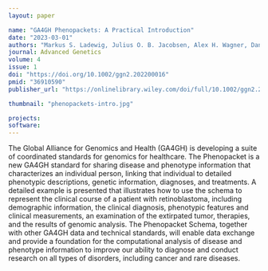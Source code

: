 ```yaml
---
layout: paper

name: "GA4GH Phenopackets: A Practical Introduction"
date: "2023-03-01"
authors: "Markus S. Ladewig, Julius O. B. Jacobsen, Alex H. Wagner, Daniel Danis, Baha El Kassaby, Michael Gargano, Tudor Groza, Michael Baudis, Robin Steinhaus, Dominik Seelow, Nikolaos E. Bechrakis, Christopher J. Mungall, Paul N. Schofield, Olivier Elemento, Lindsay Smith, Julie A. McMurry, Monica Munoz-Torres, Melissa A. Haendel, Peter N. Robinson"
journal: Advanced Genetics
volume: 4
issue: 1
doi: "https://doi.org/10.1002/ggn2.202200016"
pmid: "36910590"
publisher_url: "https://onlinelibrary.wiley.com/doi/full/10.1002/ggn2.202200016"

thumbnail: "phenopackets-intro.jpg"

projects:
software:
---
```

The Global Alliance for Genomics and Health (GA4GH) is developing a suite of coordinated standards for genomics for healthcare. The Phenopacket is a new GA4GH standard for sharing disease and phenotype information that characterizes an individual person, linking that individual to detailed phenotypic descriptions, genetic information, diagnoses, and treatments. A detailed example is presented that illustrates how to use the schema to represent the clinical course of a patient with retinoblastoma, including demographic information, the clinical diagnosis, phenotypic features and clinical measurements, an examination of the extirpated tumor, therapies, and the results of genomic analysis. The Phenopacket Schema, together with other GA4GH data and technical standards, will enable data exchange and provide a foundation for the computational analysis of disease and phenotype information to improve our ability to diagnose and conduct research on all types of disorders, including cancer and rare diseases.

